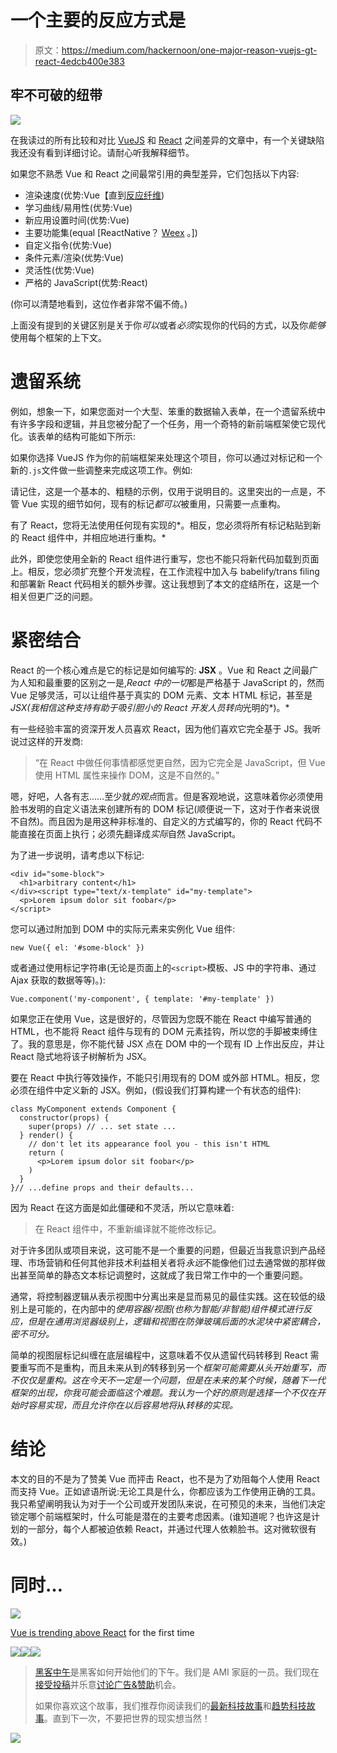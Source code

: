 # 一个主要的反应方式是

> 原文：<https://medium.com/hackernoon/one-major-reason-vuejs-gt-react-4edcb400e383>

## 牢不可破的纽带

![](img/a18930d920d95f11cf491935698f5684.png)

在我读过的所有比较和对比 [VueJS](https://vuejs.org/) 和 [React](https://facebook.github.io/react/) 之间差异的文章中，有一个关键缺陷我还没有看到详细讨论。请耐心听我解释细节。

如果您不熟悉 Vue 和 React 之间最常引用的典型差异，它们包括以下内容:

*   渲染速度(优势:Vue【直到[反应纤维](https://github.com/acdlite/react-fiber-architecture))
*   学习曲线/易用性(优势:Vue)
*   新应用设置时间(优势:Vue)
*   主要功能集(equal [ReactNative？ [Weex](https://weex.incubator.apache.org/) 。])
*   自定义指令(优势:Vue)
*   条件元素/渲染(优势:Vue)
*   灵活性(优势:Vue)
*   严格的 JavaScript(优势:React)

(你可以清楚地看到，这位作者非常不偏不倚。)

上面没有提到的关键区别是关于你*可以*或者*必须*实现你的代码的方式，以及你*能够*使用每个框架的上下文。

# 遗留系统

例如，想象一下，如果您面对一个大型、笨重的数据输入表单，在一个遗留系统中有许多字段和逻辑，并且您被分配了一个任务，用一个奇特的新前端框架使它现代化。该表单的结构可能如下所示:

如果你选择 VueJS 作为你的前端框架来处理这个项目，你可以通过对标记和一个新的`.js`文件做一些调整来完成这项工作。例如:

请记住，这是一个基本的、粗糙的示例，仅用于说明目的。这里突出的一点是，不管 Vue 实现的细节如何，现有的标记*都可以*被重用，只需要一点重构。

有了 React，您将无法使用任何现有实现的*。相反，您必须将所有标记粘贴到新的 React 组件中，并相应地进行重构。*

此外，即使您使用全新的 React 组件进行重写，您也不能只将新代码加载到页面上。相反，您必须扩充整个开发流程，在工作流程中加入与 babelify/trans filing 和部署新 React 代码相关的额外步骤。这让我想到了本文的症结所在，这是一个相关但更广泛的问题。

# 紧密结合

React 的一个核心难点是它的标记是如何编写的: **JSX** 。Vue 和 React 之间最广为人知和最重要的区别之一是,*React 中的一切*都是严格基于 JavaScript 的，然而 Vue 足够灵活，可以让组件基于真实的 DOM 元素、文本 HTML 标记，甚至是*JSX(我相信这种支持有助于吸引胆小的 React 开发人员转向*光明的*)。*

有一些经验丰富的资深开发人员喜欢 React，因为他们喜欢它完全基于 JS。我听说过这样的开发商:

> “在 React 中做任何事情都感觉更自然，因为它完全是 JavaScript，但 Vue 使用 HTML 属性来操作 DOM，这是不自然的。”

嗯，好吧，人各有志……至少就*的观点*而言。但是客观地说，这意味着你必须使用脸书发明的自定义语法来创建所有的 DOM 标记(顺便说一下，这对于作者来说很不自然)。而且因为是用这种非标准的、自定义的方式编写的，你的 React 代码不能直接在页面上执行；必须先翻译成*实际*自然 JavaScript。

为了进一步说明，请考虑以下标记:

```
<div id="some-block">
  <h1>arbitrary content</h1>
</div><script type="text/x-template" id="my-template">
  <p>Lorem ipsum dolor sit foobar</p>
</script>
```

您可以通过附加到 DOM 中的实际元素来实例化 Vue 组件:

`new Vue({ el: '#some-block' })`

或者通过使用标记字符串(无论是页面上的`<script>`模板、JS 中的字符串、通过 Ajax 获取的数据等等)。):

`Vue.component('my-component', { template: '#my-template' })`

如果您正在使用 Vue，这是很好的，尽管因为您既不能在 React 中编写普通的 HTML，也不能将 React 组件与现有的 DOM 元素挂钩，所以您的手脚被束缚住了。我的意思是，你不能代替 JSX 点在 DOM 中的一个现有 ID 上作出反应，并让 React 隐式地将该子树解析为 JSX。

要在 React 中执行等效操作，不能只引用现有的 DOM 或外部 HTML。相反，您必须在组件中定义新的 JSX。例如，(假设我们打算构建一个有状态的组件):

```
class MyComponent extends Component {
  constructor(props) {
    super(props) // ... set state ...
  } render() {
    // don't let its appearance fool you - this isn't HTML
    return (
      <p>Lorem ipsum dolor sit foobar</p>
    )
  }
}// ...define props and their defaults...
```

因为 React 在这方面是如此僵硬和不灵活，所以它意味着:

> 在 React 组件中，不重新编译就不能修改标记。

对于许多团队或项目来说，这可能不是一个重要的问题，但最近当我意识到产品经理、市场营销和任何其他非技术利益相关者将*永远*不能像他们过去通常做的那样做出甚至简单的静态文本标记调整时，这就成了我日常工作中的一个重要问题。

通常，将控制器逻辑从表示视图中分离出来是显而易见的最佳实践。这在较低的级别上是可能的，在内部中的*使用容器/视图(也称为智能/非智能)组件模式进行反应，但是在通用浏览器级别上，逻辑和视图在防弹玻璃后面的水泥块中紧密耦合，密不可分。*

简单的视图层标记纠缠在底层编程中，这意味着不仅从遗留代码转移到 React 需要重写而不是重构，而且未来从到*的*转移到另一个*框架可能需要从头开始重写，而不仅仅是重构。这在今天不一定是一个问题，但是在未来的某个时候，随着下一代框架的出现，你我可能会面临这个难题。我认为一个好的原则是选择一个不仅在开始时容易实现，而且允许你在以后容易地将*从*转移的实现。*

# 结论

本文的目的不是为了赞美 Vue 而抨击 React，也不是为了劝阻每个人使用 React 而支持 Vue。正如谚语所说:无论工具是什么，你都应该为工作使用正确的工具。我只希望阐明我认为对于一个公司或开发团队来说，在可预见的未来，当他们决定锁定哪个前端框架时，什么可能是潜在的主要考虑因素。(谁知道呢？也许这是计划的一部分，每个人都被迫依赖 React，并通过代理人依赖脸书。这对微软很有效。)

# 同时…

![](img/d16de35a3fef4bb3759c2380ba27c309.png)

[Vue is trending above React](https://trends.google.com/trends/explore?date=2014-04-07%202017-07-21&q=vuejs%20%2B%20vue.js,reactjs%20%2B%20react.js) for the first time

[![](img/50ef4044ecd4e250b5d50f368b775d38.png)](http://bit.ly/HackernoonFB)[![](img/979d9a46439d5aebbdcdca574e21dc81.png)](https://goo.gl/k7XYbx)[![](img/2930ba6bd2c12218fdbbf7e02c8746ff.png)](https://goo.gl/4ofytp)

> [黑客中午](http://bit.ly/Hackernoon)是黑客如何开始他们的下午。我们是 AMI 家庭的一员。我们现在[接受投稿](http://bit.ly/hackernoonsubmission)并乐意[讨论广告&赞助](mailto:partners@amipublications.com)机会。
> 
> 如果你喜欢这个故事，我们推荐你阅读我们的[最新科技故事](http://bit.ly/hackernoonlatestt)和[趋势科技故事](https://hackernoon.com/trending)。直到下一次，不要把世界的现实想当然！

![](img/be0ca55ba73a573dce11effb2ee80d56.png)